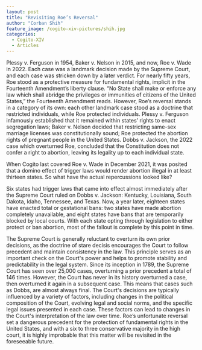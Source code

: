 ```yaml
---
layout: post
title: "Revisiting Roe’s Reversal"
author: "Corban Shih"
feature_image: /cogito-xiv-pictures/shih.jpg
categories:
  - Cogito-XIV
  - Articles
---
```

Plessy v. Ferguson in 1954, Baker v. Nelson in 2015, and now, Roe v. Wade in 2022. Each case was a landmark decision made by the Supreme Court, and each case was stricken down by a later verdict. For nearly fifty years, Roe stood as a protective measure for fundamental rights, implicit in the Fourteenth Amendment’s liberty clause. “No State shall make or enforce any law which shall abridge the privileges or immunities of citizens of the United States,” the Fourteenth Amendment reads. However, Roe’s reversal stands in a category of its own: each other landmark case stood as a doctrine that restricted individuals, while Roe protected individuals. Plessy v. Ferguson infamously established that it remained within states’ rights to enact segregation laws; Baker v. Nelson decided that restricting same-sex marriage licenses was constitutionally sound; Roe protected the abortion rights of pregnant people in the United States. Dobbs v. Jackson, the 2022 case which overturned Roe, concluded that the Constitution does not confer a right to abortion, leaving its legality up to each individual state. 

When Cogito last covered Roe v. Wade in December 2021, it was posited that a domino effect of trigger laws would render abortion illegal in at least thirteen states. So what have the actual repercussions looked like?

Six states had trigger laws that came into effect almost immediately after the Supreme Court ruled on Dobbs v. Jackson: Kentucky, Louisiana, South Dakota, Idaho, Tennessee, and Texas. Now, a year later, eighteen states have enacted total or gestational bans: two states have made abortion completely unavailable, and eight states have bans that are temporarily blocked by local courts. With each state opting through legislation to either protect or ban abortion, most of the fallout is complete by this point in time. 	

The Supreme Court is generally reluctant to overturn its own prior decisions, as the doctrine of stare decisis encourages the Court to follow precedent and maintain consistency in the law. This principle serves as an important check on the Court's power and helps to promote stability and predictability in the legal system. Since its inception in 1789, the Supreme Court has seen over 25,000 cases, overturning a prior precedent a total of 146 times. However, the Court has never in its history overturned a case, then overturned it again in a subsequent case. This means that cases such as Dobbs, are almost always final. The Court's decisions are typically influenced by a variety of factors, including changes in the political composition of the Court, evolving legal and social norms, and the specific legal issues presented in each case. These factors can lead to changes in the Court's interpretation of the law over time. Roe’s unfortunate reversal set a dangerous precedent for the protection of fundamental rights in the United States, and with a six to three conservative majority in the high court, it is highly improbable that this matter will be revisited in the foreseeable future. 